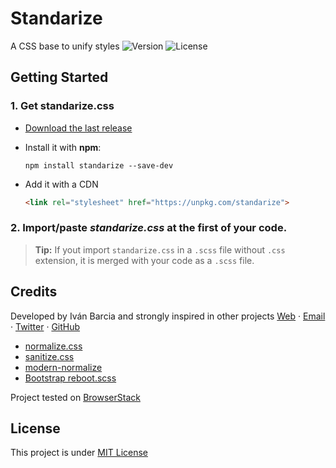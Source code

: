 # Standarize
A CSS base to unify styles
![Version](https://img.shields.io/github/package-json/v/barcia/standarize.svg)
![License](https://img.shields.io/github/license/barcia/standarize.svg)


## Getting Started

### 1. Get standarize.css

  * [Download the last release](https://github.com/barcia/standarize/releases/latest)

  * Install it with **npm**:
    ```shell
    npm install standarize --save-dev
    ```

  * Add it with a CDN
    ```html
    <link rel="stylesheet" href="https://unpkg.com/standarize">
    ```
### 2. Import/paste *standarize.css* at the **first** of your code.

> **Tip:** If yout import `standarize.css` in a `.scss` file without `.css` extension, it is merged with your code as a `.scss` file.



## Credits
Developed by Iván Barcia and strongly inspired in other projects
[Web](https://barcia.dev) · [Email](mailto:ivan@barcia.dev) · [Twitter](http://www.twitter.com/bartzia) · [GitHub](http://www.github.com/barcia)

 * [normalize.css](https://github.com/necolas/normalize.css)
 * [sanitize.css](https://github.com/csstools/sanitize.css)
 * [modern-normalize](https://github.com/sindresorhus/modern-normalize)
 * [Bootstrap reboot.scss](https://github.com/twbs/bootstrap/blob/v4-dev/scss/_reboot.scss)

Project tested on [BrowserStack](https://www.browserstack.com/)

## License
This project is under [MIT License](https://github.com/barcia/bramework/blob/master/LICENSE)

